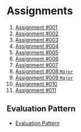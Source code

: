 # Assignments

1. [Assignment #001](./Assignment%20001.md)
2. [Assignment #002](./Assignment%20002.md)
3. [Assignment #003](./Assignment%20003.md)
4. [Assignment #004](./Assignment%20004.md)
5. [Assignment #005](./Assignment%20005.md)
6. [Assignment #006](./Assignment%20006.md)
7. [Assignment #007](./Assignment%20007.md)
8. [Assignment #008 `Major`](<./Assignment%20008%20(Major).md>)
9. [Assignment #009 `Major`](<./Assignment%20009%20(Major).md>)
10. [Assignment #010](./Assignment%20010.md)
11. [Assignment #011](./Assignment%20011.md)

## Evaluation Pattern

- [Evaluation Pattern](./Evaluation%20Pattern.md)
